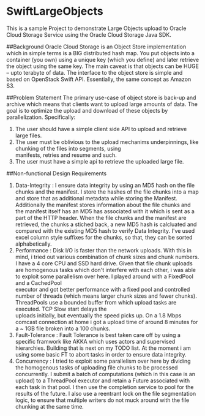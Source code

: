 # SwiftLargeObjects
This is a sample Project to demonstrate Large Objects upload to Oracle Cloud Storage Service using the Oracle Cloud Storage Java SDK.

##Background
Oracle Cloud Storage is an Object Store implementation which in simple terms is a BIG distributed hash map. You put objects into a container (you own) using a unique key (which you define) and later retrieve the object using the same key. The main caveat is that objects can be HUGE – upto terabyte of data. The interface to the object store is simple and based on
OpenStack Swift API. Essentially, the same concept as Amazon S3.

##Problem Statement
The primary use-case of object store is back-up and archive which means that clients want to upload large amounts of data. The goal is to optimize the upload and download of these objects by parallelization. Specifically:

  1. The user should have a simple client side API to upload and retrieve large files.
  2. The user must be oblivious to the upload mechanims underpinnings, like chunking of the files into segments, using     
     manifests, retries and resume and such.
  3. The user must have a simple api to retrieve the uploaded large file.

##Non-functional Design Requirements
  1. Data-Integrity :
     I ensure data integrity by using an MD5 hash on the file chunks and the manifest. I store the hashes of the file chunks       into a map and store that as additional metadata while storing the Manifest. Additionally the manifest stores information
     about the file chunks and the manifest itself has an MD5 has associated with it which is sent as a part of the HTTP           header. When the file chunks and the manifest are retrieved, the chunks a stiched back, a new MD5 hash is calcluated and
     compared with the existing MD5 hash to verify Data Integrity. I've used excel column style suffixes for the chunks, so 
     that, they can be sorted alphabetically.
  2. Performance :
     Disk I/O is faster than the network uploads. With this in mind, i tried out various combination of chunk sizes and chunk      numbers. I have a 4 core CPU and SSD hard drive. Given that file chunk uploads are homogenous tasks which don't interfere
     with each other, i was able to exploit some parallelism over here. I played around with a FixedPool and a CachedPool     
     executor and got better performance with a fixed pool and controlled number of threads (which means larger chunk sizes 
     and fewer chunks). ThreadPools use a bounded buffer from which upload tasks are executed. TCP Slow start delays the  
     uploads initially, but eventually the speed picks up. On a 1.8 Mbps comcast connection at home i got a upload time of 
     around 8 minutes for a ~ 1GB file broken into a 100 chunks.
  3. Fault-Tolerance :
     Fault Tolerance is best taken care off by using a specific framwork like AKKA which uses actors and supervised      
     hierarchies. Building that is next on my TODO list. At the moment i am using some basic FT to abort tasks in order
     to ensure data integrity.
  4. Concurrency :
     I tried to exploit some parallelism over here by dividing the homogenous tasks of uploading file chunks to be processed       concurrently. I submit a batch of computations (which in this case is an upload) to a ThreadPool executor and retain a
     Future associated with each task in that pool. I then use the completion service to pool for the results of the future.
     I also use a reentrant lock on the file segmentation logic, to ensure that multiple writers do not muck around with the
     file chunking at the same time.
